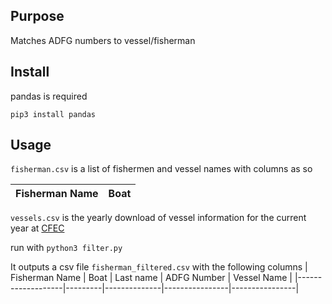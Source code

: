 ## Purpose
Matches ADFG numbers to vessel/fisherman
## Install
pandas is required

```pip3 install pandas```

## Usage
```fisherman.csv``` is a list of fishermen and vessel names with columns as so

|   Fisherman Name  |   Boat  |
|-------------------|---------|

```vessels.csv``` is the yearly download of vessel information for the current year at [CFEC](https://www.cfec.state.ak.us/plook/#downloads)

run with
```python3 filter.py```

It outputs a csv file ```fisherman_filtered.csv``` with the following columns
|   Fisherman Name  |   Boat  |   Last name  |   ADFG Number  |   Vessel Name  |
|-------------------|---------|--------------|----------------|----------------|

